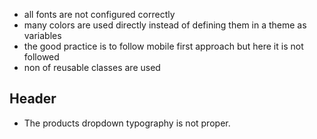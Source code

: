 - all fonts are not configured correctly
- many colors are used directly instead of defining them in a theme as variables
- the good practice is to follow mobile first approach but here it is not followed
- non of reusable classes are used
  
## Header
- The products dropdown typography is not proper.

